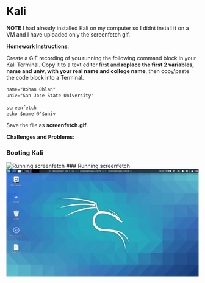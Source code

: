 # Kali

**NOTE**
I had already installed Kali on my computer so I didnt install it on a VM and I have uploaded only the screenfetch gif.

**Homework Instructions**: 

Create a GIF recording of you running the following command block in your Kali Terminal. Copy it to a text editor first and **replace the first 2 variables, name and univ, with your real name and college name**, then copy/paste the code block into a Terminal. 

```
name="Rohan Ohlan"
univ="San Jose State University"

screenfetch
echo $name'@'$univ
```

Save the file as **screenfetch.gif**.

**Challenges and Problems**: 
### Booting Kali
<img src="boot.gif" alt="Running screenfetch">
### Running screenfetch
<img src="screenfetch.gif" alt="Running screenfetch">
